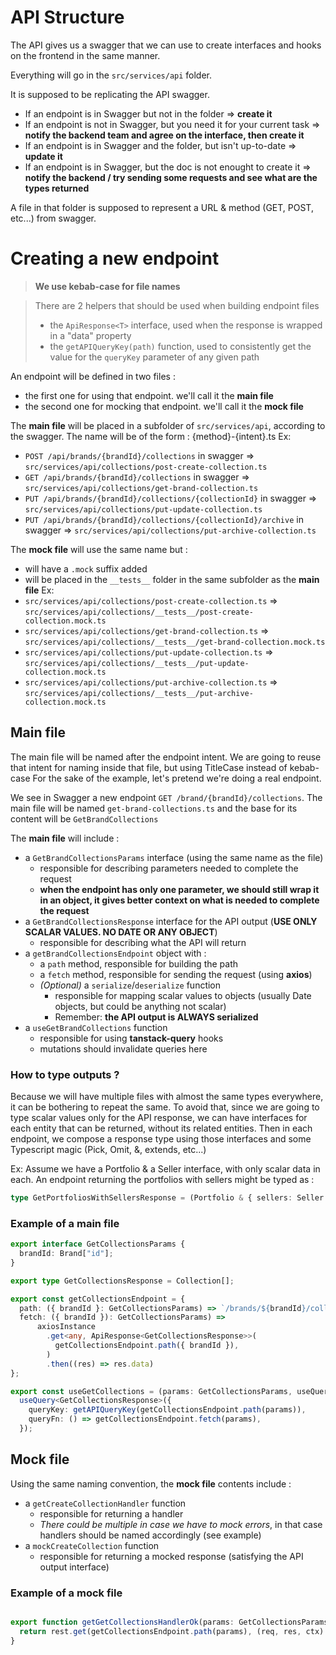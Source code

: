 # API Structure

The API gives us a swagger that we can use to create interfaces and hooks on the frontend in the same manner.

Everything will go in the `src/services/api` folder.

It is supposed to be replicating the API swagger.

- If an endpoint is in Swagger but not in the folder => **create it**
- If an endpoint is not in Swagger, but you need it for your current task => **notify the backend team and agree on the interface, then create it**
- If an endpoint is in Swagger and the folder, but isn't up-to-date => **update it**
- If an endpoint is in Swagger, but the doc is not enought to create it => **notify the backend / try sending some requests and see what are the types returned**

A file in that folder is supposed to represent a URL & method (GET, POST, etc...) from swagger.

# Creating a new endpoint

> **We use kebab-case for file names**

> There are 2 helpers that should be used when building endpoint files
> - the `ApiResponse<T>` interface, used when the response is wrapped in a "data" property
> - the `getAPIQueryKey(path)` function, used to consistently get the value for the `queryKey` parameter of any given path

An endpoint will be defined in two files :
- the first one for using that endpoint. we'll call it the **main file**
- the second one for mocking that endpoint. we'll call it the **mock file**

The **main file** will be placed in a subfolder of  `src/services/api`, according to the swagger.
The name will be of the form : {method}-{intent}.ts
Ex:
- `POST /api/brands/{brandId}/collections` in swagger =>  `src/services/api/collections/post-create-collection.ts`
- `GET /api/brands/{brandId}/collections` in swagger =>  `src/services/api/collections/get-brand-collection.ts`
- `PUT /api/brands/{brandId}/collections/{collectionId}` in swagger =>  `src/services/api/collections/put-update-collection.ts`
- `PUT /api/brands/{brandId}/collections/{collectionId}/archive` in swagger =>  `src/services/api/collections/put-archive-collection.ts`

The **mock file** will use the same name but :
- will have a `.mock` suffix added
- will be placed in the `__tests__` folder in the same subfolder as the **main file**
Ex:
- `src/services/api/collections/post-create-collection.ts` => `src/services/api/collections/__tests__/post-create-collection.mock.ts`
- `src/services/api/collections/get-brand-collection.ts` => `src/services/api/collections/__tests__/get-brand-collection.mock.ts`
- `src/services/api/collections/put-update-collection.ts` => `src/services/api/collections/__tests__/put-update-collection.mock.ts`
- `src/services/api/collections/put-archive-collection.ts` => `src/services/api/collections/__tests__/put-archive-collection.mock.ts`

## Main file

The main file will be named after the endpoint intent.
We are going to reuse that intent for naming inside that file, but using TitleCase instead of kebab-case
For the sake of the example, let's pretend we're doing a real endpoint.

We see in Swagger a new endpoint `GET /brand/{brandId}/collections`.
The main file will be named `get-brand-collections.ts` and the base for its content will be `GetBrandCollections`

The **main file** will include :
- a `GetBrandCollectionsParams` interface (using the same name as the file)
  - responsible for describing parameters needed to complete the request
  - **when the endpoint has only one parameter, we should still wrap it in an object, it gives better context on what is needed to complete the request**
- a `GetBrandCollectionsResponse` interface for the API output (**USE ONLY SCALAR VALUES. NO DATE OR ANY OBJECT**)
  - responsible for describing what the API will return
- a `getBrandCollectionsEndpoint` object with :
  - a `path` method, responsible for building the path
  - a `fetch` method, responsible for sending the request (using **axios**)
  - *(Optional)* a `serialize`/`deserialize` function
    - responsible for mapping scalar values to objects (usually Date objects, but could be anything not scalar)
    - Remember: **the API output is ALWAYS serialized**
- a `useGetBrandCollections` function
  - responsible for using **tanstack-query** hooks
  - mutations should invalidate queries here

### How to type outputs ?

Because we will have multiple files with almost the same types everywhere, it can be bothering to repeat the same.
To avoid that, since we are going to type scalar values only for the API response, we can have interfaces for each entity that can be returned, without its related entities.
Then in each endpoint, we compose a response type using those interfaces and some Typescript magic (Pick, Omit, &, extends, etc...)

Ex: Assume we have a Portfolio & a Seller interface, with only scalar data in each. An endpoint returning the portfolios with sellers might be typed as :
```ts
type GetPortfoliosWithSellersResponse = (Portfolio & { sellers: Seller })[]
```

### Example of a main file

```ts
export interface GetCollectionsParams {
  brandId: Brand["id"];
}

export type GetCollectionsResponse = Collection[];

export const getCollectionsEndpoint = {
  path: ({ brandId }: GetCollectionsParams) => `/brands/${brandId}/collections`,
  fetch: ({ brandId }): GetCollectionsParams) =>
      axiosInstance
        .get<any, ApiResponse<GetCollectionsResponse>>(
          getCollectionsEndpoint.path({ brandId }),
        )
        .then((res) => res.data)
};

export const useGetCollections = (params: GetCollectionsParams, useQueryOptions: UseQueryOptions<GetCollectionsResponse>) =>
  useQuery<GetCollectionsResponse>({
    queryKey: getAPIQueryKey(getCollectionsEndpoint.path(params)),
    queryFn: () => getCollectionsEndpoint.fetch(params),
  });

```

## Mock file

Using the same naming convention, the **mock file** contents include :
- a `getCreateCollectionHandler` function
  - responsible for returning a handler
  - *There could be multiple in case we have to mock errors*, in that case handlers should be named accordingly (see example)
- a `mockCreateCollection` function
  - responsible for returning a mocked response (satisfying the API output interface)

### Example of a mock file

```ts

export function getGetCollectionsHandlerOk(params: GetCollectionsParams, mockedCollections: GetCollectionsResponse) {
  return rest.get(getCollectionsEndpoint.path(params), (req, res, ctx) => res(ctx.status(200), ctx.json({ data: mockedCollections }));
}
```

